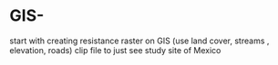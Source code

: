 # GIS-
start with creating resistance raster on GIS (use land cover, streams , elevation, roads) clip file to just see study site of Mexico
